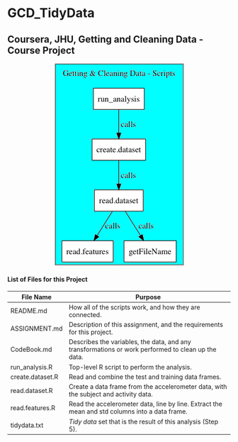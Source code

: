 
# GCD_TidyData
## Coursera, JHU, Getting and Cleaning Data - Course Project
  
  <center><img style="border:2px ridge #999" src="readme.scripts.png"></img></center>

#### List of Files for this Project  

File Name | Purpose
--------- | -------
README.md | How all of the scripts work, and how they are connected.
ASSIGNMENT.md | Description of this assignment, and the requirements for this project.
CodeBook.md | Describes the variables, the data, and any transformations or work performed to clean up the data.
run_analysis.R | Top-level R script to perform the analysis.
create.dataset.R | Read and combine the test and training data frames.
read.dataset.R | Create a data frame from the accelerometer data, with the subject and activity data.
read.features.R | Read the accelerometer data, line by line.  Extract the mean and std columns into a data frame.
tidydata.txt | *Tidy data* set that is the result of this analysis (Step 5).
